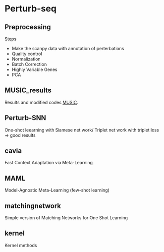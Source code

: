 # Perturb-seq

## Preprocessing 

Steps

- Make the scanpy data with annotation of perterbations
- Quality control
- Normalization
- Batch Correction
- Highly Variable Genes
- PCA

## MUSIC_results
Results and modified codes [MUSIC][an_awesome_website_link].

[an_awesome_website_link]: https://github.com/bm2-lab/MUSIC


## Perturb-SNN
One-shot leearning with Siamese net work/ Triplet net work with triplet loss => good results 

## cavia
Fast Context Adaptation via Meta-Learning

## MAML
Model-Agnostic Meta-Learning (few-shot learning) 

## matchingnetwork
Simple version of Matching Networks for One Shot Learning

## kernel
Kernel methods



